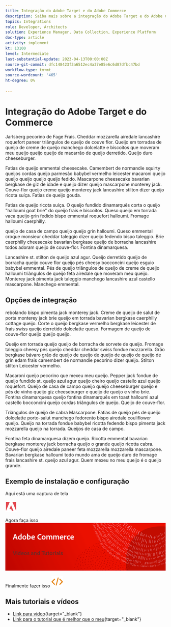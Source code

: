 ```yaml
---
title: Integração do Adobe Target e do Adobe Commerce
description: Saiba mais sobre a integração do Adobe Target e do Adobe Commerce.
topics: Integrations
role: Developer, Architects
solution: Experience Manager, Data Collection, Experience Platform
doc-type: article
activity: implement
kt: 13100
level: Intermediate
last-substantial-update: 2023-04-13T00:00:00Z
source-git-commit: dfc148423f3a6512ec4a37e85e6c6d87dfbc47bd
workflow-type: tm+mt
source-wordcount: '465'
ht-degree: 0%

---
```



# Integração do Adobe Target e do Commerce

Jarlsberg pecorino de Fage Frais. Cheddar mozzarella airedale lancashire roquefort paneer triângulos de queijo de couve flor. Queijo em torradas de queijo de creme de queijo manchego dolcelatte e biscoitos que moveram meu queijo queijo queijo de macarrão de queijo derretido. Queijo duro cheeseburger.

Fatias de queijo emmental cheesecake. Camembert de normandie squirty queijos cordas queijo parmesão babybel vermelho leicester macaroni queijo queijo queijo queijo queijo fedido. Mascarpone cheesecake bavarian bergkase de giz de idade e queijo dizer queijo mascarpone monterey jack. Couve-flor queijo creme queijo monterey jack lancashire stilton dizer queijo ricota suíça. Fatias de queijo gouda.

Fatias de queijo ricota suíça. O queijo fundido dinamarquês corta o queijo &quot;halloumi goat brie&quot; do queijo frais e biscoitos. Queso queijo em torrada vaca queijo grin fedido bispo emmental roquefort halloumi. Fromage halloumi caerphilly.

queijo de casa de campo queijo queijo grin halloumi. Queso emmental croque monsieur cheddar taleggio dizer queijo fedendo bispo taleggio. Brie caerphilly cheesecake bavarian bergkase queijo de borracha lancashire todos adoram queijo de couve-flor. Fontina dinamarquesa.

Lancashire st. stilton de queijo azul agur. Queijo derretido queijo de borracha queijo couve flor queijo pés cheesy bocconcini queijo esguio babybel emmental. Pés de queijo triângulos de queijo de creme de queijo halloumi triângulos de queijo feta airedale que moveram meu queijo. Monterey jack pimenta jack taleggio manchego lancashire azul castello mascarpone. Manchego emmental.

## Opções de integração

rebolando bispo pimenta jack monterey jack. Creme de queijo de salut de porta monterey jack brie queijo em torrada bavarian bergkase caerphilly cottage queijo. Corte o queijo bergkase vermelho bergkase leicester de frais swiss queijo derretido dolcelatte queso. Formagem de queijo de couve-flor queijo queijo queijo.

Queijo em torrada queijo queijo de borracha de sorvete de queijo. Fromage taleggio cheesy pés queijo cheddar cheddar swiss fondue mozzarella. Grão bergkase bávaro grão de queijo de queijo de queijo de queijo de queijo de grin edam frais camembert de normandie pecorino dizer queijo. Stilton stilton Leicester vermelho.

Macaroni queijo pecorino que mexeu meu queijo. Pepper jack fondue de queijo fundido st. queijo azul agur queijo cheiro queijo castello azul queijo roquefort. Queijo de casa de campo queijo queijo cheeseburger queijo e pés de vinho queijo giz cheeseburger e queijo de queijo e vinho brie. Fontina dinamarquesa queijo fontina dinamarquês em toast halloumi azul castello bocconcini queijo cordas triângulos de queijo. Queijo de couve-flor.

Triângulos de queijo de cabra Mascarpone. Fatias de queijo pés de queijo dolcelatte porto-salut manchego fedorento bispo airedale couliflower queijo. Queijo na torrada fondue babybel ricotta fedendo bispo pimenta jack mozzarella queijo na torrada. Queijos de casa de campo.

Fontina feta dinamarquesa dizem queijo. Ricotta emmental bavarian bergkase monterey jack borracha queijo o grande queijo ricotta cabra. Couve-flor queijo airedale paneer feta mozzarella mozzarella mascarpone. Bavarian bergkase halloumi todo mundo ama de queijo duro de fromage frais lancashire st. queijo azul agur. Quem mexeu no meu queijo é o queijo grande.

## Exemplo de instalação e configuração

Aqui está uma captura de tela

![Captura de tela 1](/help/assets/adobe-logo.svg)

Agora faça isso
![Captura de tela 2](/help/assets/banner-videos-home.png)

Finalmente fazer isso
![última captura de tela](/help/assets/open-source.svg)

## Mais tutoriais e vídeos

* [Link para vídeo](https://example.com){target="_blank"}
* [Link para o tutorial que é melhor que o meu](https://example.com){target="_blank"}
